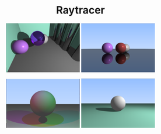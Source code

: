 <h1 align="center"> Raytracer </h1>

<p align="center">
<img src="pictures/room.png" width="40%">
<img src="pictures/mirrored.png" width="40%">
</p>

<p align="center">
<img src="pictures/colors.png" width="40%">
<img src="pictures/sphere.png" width="40%">
</p>
